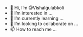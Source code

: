 - 👋 Hi, I’m @Vishalgulabkoli
- 👀 I’m interested in ...
- 🌱 I’m currently learning ...
- 💞️ I’m looking to collaborate on ...
- 📫 How to reach me ...

<!---
Vishalgulabkoli/Vishalgulabkoli is a ✨ special ✨ repository because its `README.md` (this file) appears on your GitHub profile.
You can click the Preview link to take a look at your changes.
--->

